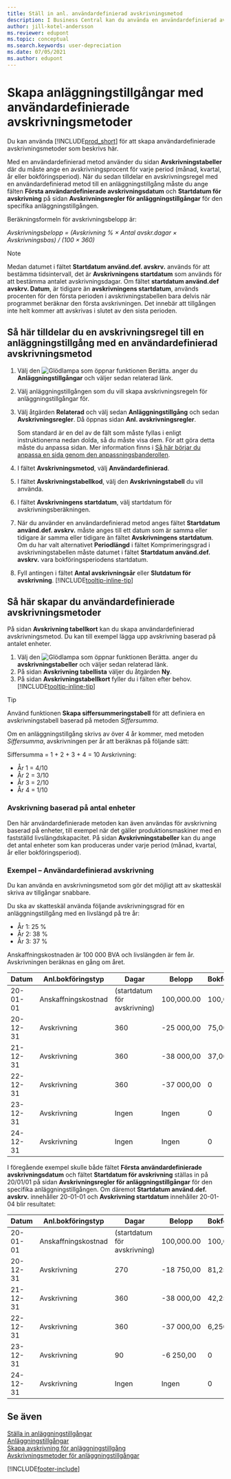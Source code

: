 ```yaml
---
title: Ställ in anl. användardefinierad avskrivningsmetod
description: I Business Central kan du använda en användardefinierad avskrivningsmetod för att definiera tillgångens avskrivningsmetod på sidan Anläggningstillgångskort.
author: jill-kotel-andersson
ms.reviewer: edupont
ms.topic: conceptual
ms.search.keywords: user-depreciation
ms.date: 07/05/2021
ms.author: edupont
---
```


# <a name="set-up-fixed-assets-with-user-defined-depreciation-methods"></a>Skapa anläggningstillgångar med användardefinierade avskrivningsmetoder

Du kan använda [!INCLUDE[prod_short](includes/prod_short.md)] för att skapa användardefinierade avskrivningsmetoder som beskrivs här.

Med en användardefinierad metod använder du sidan **Avskrivningstabeller** där du måste ange en avskrivningsprocent för varje period (månad, kvartal, år eller bokföringsperiod). När du sedan tilldelar en avskrivningsregel med en användardefinierad metod till en anläggningstillgång måste du ange fälten **Första användardefinierade avskrivningsdatum** och **Startdatum för avskrivning** på sidan **Avskrivningsregler för anläggningstillgångar** för den specifika anläggningstillgången.  

Beräkningsformeln för avskrivningsbelopp är:  

*Avskrivningsbelopp = (Avskrivning % × Antal avskr.dagar × Avskrivningsbas) / (100 × 360)*


> [!NOTE]  
> Medan datumet i fältet **Startdatum använd.def. avskrv.** används för att bestämma tidsintervall, det är **Avskrivningens startdatum** som används för att bestämma antalet avskrivningsdagar. Om fältet **startdatum använd.def avskrv. Datum**, är tidigare än **avskrivningens startdatum**, används procenten för den första perioden i avskrivningstabellen bara delvis när programmet beräknar den första avskrivningen. Det innebär att tillgången inte helt kommer att avskrivas i slutet av den sista perioden.

## <a name="to-assign-a-depreciation-book-to-a-fixed-asset-with-a-user-defined-depreciation-method"></a>Så här tilldelar du en avskrivningsregel till en anläggningstillgång med en användardefinierad avskrivningsmetod

1. Välj den ![Glödlampa som öppnar funktionen Berätta.](media/ui-search/search_small.png "Berätta för mig vad du vill göra") anger du **Anläggningstillgångar** och väljer sedan relaterad länk.
2. Välj anläggningstillgången som du vill skapa avskrivningsregeln för anläggningstillgångar för.
3. Välj åtgärden **Relaterad** och välj sedan **Anläggningstillgång** och sedan **Avskrivningsregler**. Då öppnas sidan **Anl. avskrivningsregler**.

   Som standard är en del av de fält som måste fyllas i enligt instruktionerna nedan dolda, så du måste visa dem. För att göra detta måste du anpassa sidan. Mer information finns i [Så här börjar du anpassa en sida genom den anpassningsbanderollen](ui-personalization-user.md#to-start-personalizing-a-page-through-the-personalizing-banner).
4. I fältet **Avskrivningsmetod**, välj **Användardefinierad**.
5. I fältet **Avskrivningstabellkod**, välj den **Avskrivningstabell** du vill använda.
6. I fältet **Avskrivningens startdatum**, välj startdatum för avskrivningsberäkningen.
7. När du använder en användardefinierad metod anges fältet **Startdatum använd.def. avskrv.** måste anges till ett datum som är samma eller tidigare är samma eller tidigare än fältet **Avskrivningens startdatum**. Om du har valt alternativet **Periodlängd** i fältet Komprimeringsgrad i avskrivningstabellen måste datumet i fältet **Startdatum använd.def. avskrv.** vara bokföringsperiodens startdatum.
8. Fyll antingen i fältet **Antal avskrivningsår** eller **Slutdatum för avskrivning**. [!INCLUDE[tooltip-inline-tip](includes/tooltip-inline-tip_md.md)] 

## <a name="to-set-up-user-defined-depreciation-methods"></a>Så här skapar du användardefinierade avskrivningsmetoder

På sidan **Avskrivning tabellkort** kan du skapa användardefinierad avskrivningsmetod. Du kan till exempel lägga upp avskrivning baserad på antalet enheter.  

1. Välj den ![Glödlampa som öppnar funktionen Berätta.](media/ui-search/search_small.png "Berätta för mig vad du vill göra") anger du **avskrivningstabeller** och väljer sedan relaterad länk.  
2. På sidan **Avskrivning tabellista** väljer du åtgärden **Ny**.  
3. På sidan **Avskrivningstabellkort** fyller du i fälten efter behov. [!INCLUDE[tooltip-inline-tip](includes/tooltip-inline-tip_md.md)]  

> [!TIP]
> Använd funktionen **Skapa siffersummeringstabell** för att definiera en avskrivningstabell baserad på metoden *Siffersumma*.

Om en anläggningstillgång skrivs av över 4 år kommer, med metoden *Siffersumma*, avskrivningen per år att beräknas på följande sätt:

Siffersumma = 1 + 2 + 3 + 4 = 10 Avskrivning:

* År 1 = 4/10  
* År 2 = 3/10  
* År 3 = 2/10  
* År 4 = 1/10  

### <a name="depreciation-based-on-number-of-units"></a>Avskrivning baserad på antal enheter

Den här användardefinierade metoden kan även användas för avskrivning baserad på enheter, till exempel när det gäller produktionsmaskiner med en fastställd livslängdskapacitet. På sidan **Avskrivningstabeller** kan du ange det antal enheter som kan produceras under varje period (månad, kvartal, år eller bokföringsperiod).  

### <a name="example---user-defined-depreciation"></a>Exempel – Användardefinierad avskrivning

Du kan använda en avskrivningsmetod som gör det möjligt att av skatteskäl skriva av tillgångar snabbare.  

Du ska av skatteskäl använda följande avskrivningsgrad för en anläggningstillgång med en livslängd på tre år:  

* År 1: 25 %  
* År 2: 38 %  
* År 3: 37 %  

Anskaffningskostnaden är 100 000 BVA och livslängden är fem år. Avskrivningen beräknas en gång om året.  

| Datum | Anl.bokföringstyp | Dagar | Belopp | Bokföringsvärde |
| --- | --- | --- | --- | --- |
| 20-01-01 |Anskaffningskostnad |(startdatum för avskrivning) |100,000.00 |100,000.00 |
| 20-12-31 |Avskrivning |360 |-25 000,00 |75,000.00 |
| 21-12-31 |Avskrivning |360 |-38 000,00 |37,000.00 |
| 22-12-31 |Avskrivning |360 |-37 000,00 |0 |
| 23-12-31 |Avskrivning |Ingen |Ingen |0 |
| 24-12-31 |Avskrivning |Ingen |Ingen |0 |

I föregående exempel skulle både fältet **Första användardefinierade avskrivningsdatum** och fältet **Startdatum för avskrivning** ställas in på 20/01/01 på sidan **Avskrivningsregler för anläggningstillgångar** för den specifika anläggningstillgången. Om däremot **Startdatum använd.def. avskrv.** innehåller 20-01-01 och **Avskrivning startdatum** innehåller 20-01-04 blir resultatet:  

| Datum | Anl.bokföringstyp | Dagar | Belopp | Bokföringsvärde |
| --- | --- | --- | --- | --- |
| 20-01-01 |Anskaffningskostnad |(startdatum för avskrivning) |100,000.00 |100,000.00 |
| 20-12-31 |Avskrivning |270 |-18 750,00 |81,250.00 |
| 21-12-31 |Avskrivning |360 |-38 000,00 |42,250.00 |
| 22-12-31 |Avskrivning |360 |-37 000,00 |6,250.00 |
| 23-12-31 |Avskrivning |90 |-6 250,00 |0 |
| 24-12-31 |Avskrivning |Ingen |Ingen |0 |


## <a name="see-also"></a>Se även
[Ställa in anläggningstillgångar](fa-setup.md)  
[Anläggningstillgångar](fa-manage.md)  
[Skapa avskrivning för anläggningstillgång](fa-how-setup-depreciation.md)  
[Avskrivningsmetoder för anläggningstillgångar](fa-depreciation-methods.md)

[!INCLUDE[footer-include](includes/footer-banner.md)]
